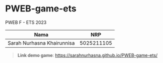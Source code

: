 # PWEB-game-ets

PWEB F - ETS 2023

| Nama | NRP |
| ------ | ------ |
| Sarah Nurhasna Khairunnisa | 5025211105 |

> **Link demo game**: https://sarahnurhasna.github.io/PWEB-game-ets/
